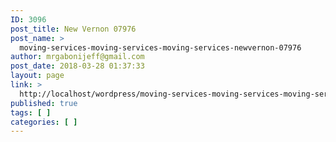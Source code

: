 ```yaml
---
ID: 3096
post_title: New Vernon 07976
post_name: >
  moving-services-moving-services-moving-services-newvernon-07976
author: mrgabonijeff@gmail.com
post_date: 2018-03-28 01:37:33
layout: page
link: >
  http://localhost/wordpress/moving-services-moving-services-moving-services-newvernon-07976/
published: true
tags: [ ]
categories: [ ]
---
```

